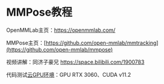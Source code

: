 # MMPose教程

OpenMMLab主页：https://openmmlab.com/

MMPose主页：[https://github.com/open-mmlab/mmtracking](https://github.com/open-mmlab/mmpose)

视频讲解：同济子豪兄 https://space.bilibili.com/1900783

代码测试[云GPU环境](https://featurize.cn?s=d7ce99f842414bfcaea5662a97581bd1)：GPU RTX 3060、CUDA v11.2
